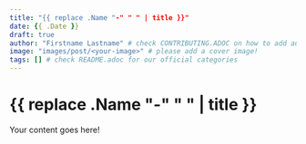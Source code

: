```yaml
---
title: "{{ replace .Name "-" " " | title }}"
date: {{ .Date }}
draft: true
author: "Firstname Lastname" # check CONTRIBUTING.ADOC on how to add authors
image: "images/post/<your-image>" # please add a cover image!
tags: [] # check README.adoc for our official categories
---
```


# {{ replace .Name "-" " " | title }}

Your content goes here!
